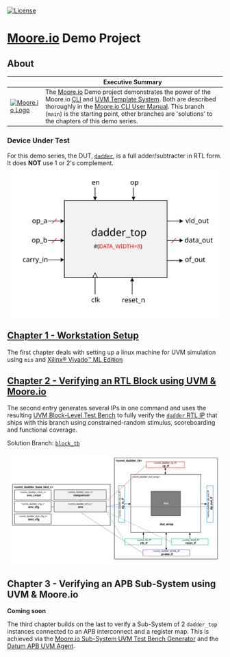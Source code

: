 [![License](https://img.shields.io/badge/License-Apache%202.0-blue.svg)](https://opensource.org/licenses/Apache-2.0)

# [Moore.io](https://www.mooreio.com/) Demo Project

## About
|  | Executive Summary |
|-|-|
| [![Moore.io Logo](https://www.mooreio.com/content/images/logo.png)](https://www.mooreio.com/) | The [Moore.io](https://www.mooreio.com/) Demo project demonstrates the power of the Moore.io [CLI](https://mooreio-client.readthedocs.io/en/latest/commands.html) and [UVM Template System](https://mooreio-client.readthedocs.io/en/latest/code_templates.html).  Both are described thoroughly in the [Moore.io CLI User Manual](https://mooreio-client.readthedocs.io/en/latest/index.html).  This branch (`main`) is the starting point, other branches are 'solutions' to the chapters of this demo series. |

### Device Under Test
For this demo series, the DUT, [`dadder`](./rtl/dadder), is a full adder/subtracter in RTL form.  It does **NOT** use 1 or 2's complement.
![Decimal Adder/Subtractr Block Diagram](./rtl/dadder/docs/block_diagram.svg)

## [Chapter 1 - Workstation Setup](https://www.youtube.com/channel/UCSqqT6JtmecBIoC_3DMLk0g)
The first chapter deals with setting up a linux machine for UVM simulation using `mio` and [Xilinx® Vivado™ ML Edition](https://www.xilinx.com/support/download/index.html/content/xilinx/en/downloadNav/vivado-design-tools.html)


## [Chapter 2 - Verifying an RTL Block using UVM & Moore.io](https://www.youtube.com/channel/UCSqqT6JtmecBIoC_3DMLk0g)
The second entry generates several IPs in one command and uses the resulting [UVM Block-Level Test Bench](https://mooreio-client.readthedocs.io/en/latest/code_templates.html#block-test-bench) to fully verify the [`dadder` RTL IP](./rtl/dadder) that ships with this branch using constrained-random stimulus, scoreboarding and functional coverage.

Solution Branch: [`block_tb`](https://github.com/Datum-Technology-Corporation/mio_demo/tree/block_tb)

[![Decimal Adder/Subtracter UVM Test Bench Block Diagram](https://github.com/Datum-Technology-Corporation/mio_demo/raw/block_tb/dv/uvmt_dadder/docs/tb_block_diagram.svg)](https://www.youtube.com/channel/UCSqqT6JtmecBIoC_3DMLk0g)


## Chapter 3 - Verifying an APB Sub-System using UVM & Moore.io
**Coming soon**

The third chapter builds on the last to verify a Sub-System of 2 `dadder_top` instances connected to an APB interconnect and a register map. This is achieved via the [Moore.io Sub-System UVM Test Bench Generator](https://mooreio-client.readthedocs.io/en/latest/code_templates.html#sub-system-test-bench) and the [Datum APB UVM Agent](https://www.mooreio.com/catalog/1158).
